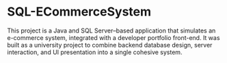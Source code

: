 # SQL-ECommerceSystem
This project is a Java and SQL Server–based application that simulates an e-commerce system, integrated with a developer portfolio front-end. It was built as a university project to combine backend database design, server interaction, and UI presentation into a single cohesive system.
